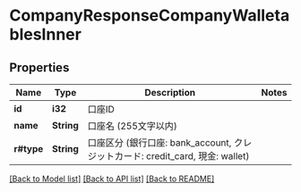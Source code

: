 # CompanyResponseCompanyWalletablesInner

## Properties

Name | Type | Description | Notes
------------ | ------------- | ------------- | -------------
**id** | **i32** | 口座ID | 
**name** | **String** | 口座名 (255文字以内) | 
**r#type** | **String** | 口座区分 (銀行口座: bank_account, クレジットカード: credit_card, 現金: wallet) | 

[[Back to Model list]](../README.md#documentation-for-models) [[Back to API list]](../README.md#documentation-for-api-endpoints) [[Back to README]](../README.md)


